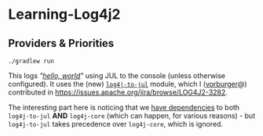 # Learning-Log4j2

## Providers & Priorities

    ./gradlew run

This logs _"[hello, world](https://en.wikipedia.org/wiki/%22Hello,_World!%22_program#History)"_ using JUL to the console (unless otherwise configured).
It uses the (new) [`log4j-to-jul`](https://github.com/apache/logging-log4j2/tree/release-2.x/log4j-to-jul)
module, which I ([vorburger](https://github.com/vorburger)@) contributed in https://issues.apache.org/jira/browse/LOG4J2-3282.

The interesting part here is noticing that we [have dependencies](app/build.gradle.kts)
to both `log4j-to-jul` **AND** `log4j-core` (which can happen, for various reasons) -
but `log4j-to-jul` takes precedence over `log4j-core`, which is ignored.
